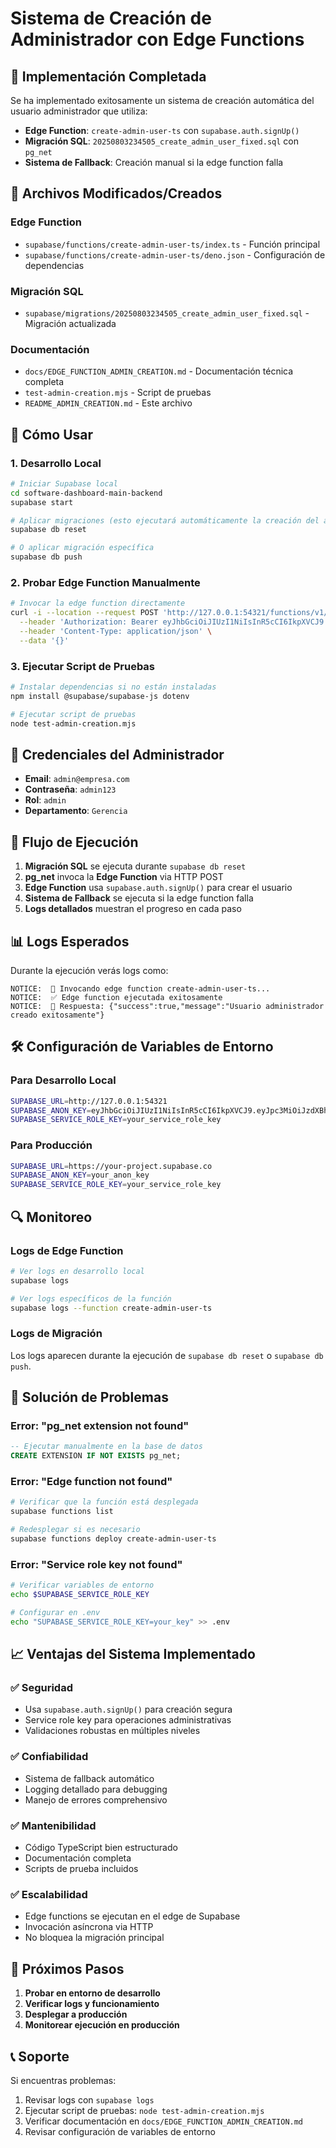 # Sistema de Creación de Administrador con Edge Functions

## 🚀 Implementación Completada

Se ha implementado exitosamente un sistema de creación automática del usuario administrador que utiliza:

- **Edge Function**: `create-admin-user-ts` con `supabase.auth.signUp()`
- **Migración SQL**: `20250803234505_create_admin_user_fixed.sql` con `pg_net`
- **Sistema de Fallback**: Creación manual si la edge function falla

## 📁 Archivos Modificados/Creados

### Edge Function
- `supabase/functions/create-admin-user-ts/index.ts` - Función principal
- `supabase/functions/create-admin-user-ts/deno.json` - Configuración de dependencias

### Migración SQL
- `supabase/migrations/20250803234505_create_admin_user_fixed.sql` - Migración actualizada

### Documentación
- `docs/EDGE_FUNCTION_ADMIN_CREATION.md` - Documentación técnica completa
- `test-admin-creation.mjs` - Script de pruebas
- `README_ADMIN_CREATION.md` - Este archivo

## 🔧 Cómo Usar

### 1. Desarrollo Local

```bash
# Iniciar Supabase local
cd software-dashboard-main-backend
supabase start

# Aplicar migraciones (esto ejecutará automáticamente la creación del admin)
supabase db reset

# O aplicar migración específica
supabase db push
```

### 2. Probar Edge Function Manualmente

```bash
# Invocar la edge function directamente
curl -i --location --request POST 'http://127.0.0.1:54321/functions/v1/create-admin-user-ts' \
  --header 'Authorization: Bearer eyJhbGciOiJIUzI1NiIsInR5cCI6IkpXVCJ9.eyJpc3MiOiJzdXBhYmFzZS1kZW1vIiwicm9sZSI6ImFub24iLCJleHAiOjE5ODM4MTI5OTZ9.CRXP1A7WOeoJeXxjNni43kdQwgnWNReilDMblYTn_I0' \
  --header 'Content-Type: application/json' \
  --data '{}'
```

### 3. Ejecutar Script de Pruebas

```bash
# Instalar dependencias si no están instaladas
npm install @supabase/supabase-js dotenv

# Ejecutar script de pruebas
node test-admin-creation.mjs
```

## 🔑 Credenciales del Administrador

- **Email**: `admin@empresa.com`
- **Contraseña**: `admin123`
- **Rol**: `admin`
- **Departamento**: `Gerencia`

## 🔄 Flujo de Ejecución

1. **Migración SQL** se ejecuta durante `supabase db reset`
2. **pg_net** invoca la **Edge Function** via HTTP POST
3. **Edge Function** usa `supabase.auth.signUp()` para crear el usuario
4. **Sistema de Fallback** se ejecuta si la edge function falla
5. **Logs detallados** muestran el progreso en cada paso

## 📊 Logs Esperados

Durante la ejecución verás logs como:

```
NOTICE:  🚀 Invocando edge function create-admin-user-ts...
NOTICE:  ✅ Edge function ejecutada exitosamente
NOTICE:  📄 Respuesta: {"success":true,"message":"Usuario administrador creado exitosamente"}
```

## 🛠️ Configuración de Variables de Entorno

### Para Desarrollo Local
```bash
SUPABASE_URL=http://127.0.0.1:54321
SUPABASE_ANON_KEY=eyJhbGciOiJIUzI1NiIsInR5cCI6IkpXVCJ9.eyJpc3MiOiJzdXBhYmFzZS1kZW1vIiwicm9sZSI6ImFub24iLCJleHAiOjE5ODM4MTI5OTZ9.CRXP1A7WOeoJeXxjNni43kdQwgnWNReilDMblYTn_I0
SUPABASE_SERVICE_ROLE_KEY=your_service_role_key
```

### Para Producción
```bash
SUPABASE_URL=https://your-project.supabase.co
SUPABASE_ANON_KEY=your_anon_key
SUPABASE_SERVICE_ROLE_KEY=your_service_role_key
```

## 🔍 Monitoreo

### Logs de Edge Function
```bash
# Ver logs en desarrollo local
supabase logs

# Ver logs específicos de la función
supabase logs --function create-admin-user-ts
```

### Logs de Migración
Los logs aparecen durante la ejecución de `supabase db reset` o `supabase db push`.

## 🚨 Solución de Problemas

### Error: "pg_net extension not found"
```sql
-- Ejecutar manualmente en la base de datos
CREATE EXTENSION IF NOT EXISTS pg_net;
```

### Error: "Edge function not found"
```bash
# Verificar que la función está desplegada
supabase functions list

# Redesplegar si es necesario
supabase functions deploy create-admin-user-ts
```

### Error: "Service role key not found"
```bash
# Verificar variables de entorno
echo $SUPABASE_SERVICE_ROLE_KEY

# Configurar en .env
echo "SUPABASE_SERVICE_ROLE_KEY=your_key" >> .env
```

## 📈 Ventajas del Sistema Implementado

### ✅ Seguridad
- Usa `supabase.auth.signUp()` para creación segura
- Service role key para operaciones administrativas
- Validaciones robustas en múltiples niveles

### ✅ Confiabilidad
- Sistema de fallback automático
- Logging detallado para debugging
- Manejo de errores comprehensivo

### ✅ Mantenibilidad
- Código TypeScript bien estructurado
- Documentación completa
- Scripts de prueba incluidos

### ✅ Escalabilidad
- Edge functions se ejecutan en el edge de Supabase
- Invocación asíncrona via HTTP
- No bloquea la migración principal

## 🎯 Próximos Pasos

1. **Probar en entorno de desarrollo**
2. **Verificar logs y funcionamiento**
3. **Desplegar a producción**
4. **Monitorear ejecución en producción**

## 📞 Soporte

Si encuentras problemas:

1. Revisar logs con `supabase logs`
2. Ejecutar script de pruebas: `node test-admin-creation.mjs`
3. Verificar documentación en `docs/EDGE_FUNCTION_ADMIN_CREATION.md`
4. Revisar configuración de variables de entorno 